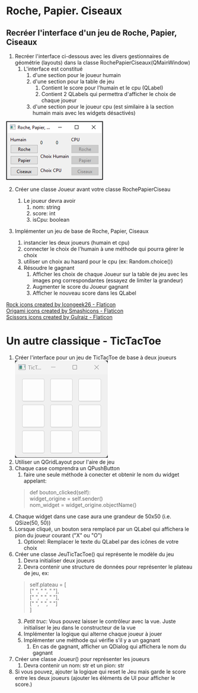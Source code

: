 # Roche, Papier. Ciseaux

## Recréer l'interface d'un jeu de Roche, Papier, Ciseaux
1) Recréer l'interface ci-dessous avec les divers gestionnaires de géométrie (layouts) dans la classe
RochePapierCiseaux(QMainWindow)
   1) L'interface est constitué
      1) d'une section pour le joueur humain 
      2) d'une section pour la table de jeu
         1) Contient le score pour l'humain et le cpu (QLabel)
         2) Contient 2 QLabels qui permettra d'afficher le choix de chaque joueur
      3) d'une section pour le joueur cpu (est similaire à la section humain mais avec les widgets désactivés)
      
![rpc](rpc.png "Roche, Papier, Ciseaux")

2) Créer une classe Joueur avant votre classe RochePapierCiseau
   1) Le joueur devra avoir
      1) nom: string
      2) score: int
      3) isCpu: boolean

3) Implémenter un jeu de base de Roche, Papier, Ciseaux
   1) instancier les deux joueurs (humain et cpu)
   2) connecter le choix de l'humain à une méthode qui pourra gérer le choix
   3) utiliser un choix au hasard pour le cpu (ex: Random.choice())
   4) Résoudre le gagnant
      1) Afficher les choix de chaque Joueur sur la table de jeu avec les images png correspondantes (essayez de limiter la grandeur)
      2) Augmenter le score du Joueur gagnant
      3) Afficher le nouveau score dans les QLabel


<a href="https://www.flaticon.com/free-icons/rock" title="rock icons">Rock icons created by Icongeek26 - Flaticon</a>  
<a href="https://www.flaticon.com/free-icons/origami" title="origami icons">Origami icons created by Smashicons - Flaticon</a>  
<a href="https://www.flaticon.com/free-icons/scissors" title="scissors icons">Scissors icons created by Gulraiz - Flaticon</a>

# Un autre classique - TicTacToe
1) Créer l'interface pour un jeu de TicTacToe de base à deux joueurs
![tictactoe](tictactoe.png "Tic Tac Toe") 
2) Utiliser un QGridLayout pour l'aire de jeu
3) Chaque case comprendra un QPushButton
   1) faire une seule méthode à conecter et obtenir le nom du widget appelant:  
   >def bouton_clicked(self):  
   >  widget_origine = self.sender()  
   >  nom_widget = widget_origine.objectName()
4) Chaque widget dans une case aura une grandeur de 50x50 (i.e. QSize(50, 50))
5) Lorsque cliqué, un bouton sera remplacé par un QLabel qui affichera le pion du joueur courant ("X" ou "O")
   1) Optionel: Remplacer le texte du QLabel par des icônes de votre choix
6) Créer une classe JeuTicTacToe() qui représente le modèle du jeu
   1) Devra initialiser deux joueurs
   2) Devra contenir une structure de données pour représenter le plateau de jeu, ex:
   >self.plateau = [  
   >         [" ", " ", " "],  
   >         [" ", " ", " "],  
   >         [" ", " ", " "]  
   >  ]
   3) *Petit truc*: Vous pouvez laisser le contrôleur avec la vue. Juste initialiser le jeu dans le constructeur de la vue
   4) Implémenter la logique qui alterne chaque joueur à jouer
   5) Implémenter une méthode qui vérifie s'il y a un gagnant
      1) En cas de gagnant, afficher un QDialog qui affichera le nom du gagnant
7) Créer une classe Joueur() pour représenter les joueurs
   1) Devra contenir un nom: str et un pion: str
8) Si vous pouvez, ajouter la logique qui reset le Jeu mais garde le score entre les deux joueurs (ajouter les éléments de UI pour afficher le score.)




